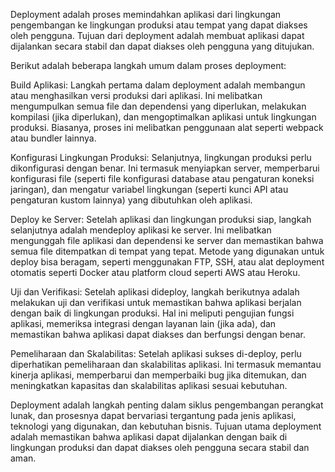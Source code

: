 Deployment adalah proses memindahkan aplikasi dari lingkungan pengembangan ke lingkungan produksi atau tempat yang dapat diakses oleh pengguna. Tujuan dari deployment adalah membuat aplikasi dapat dijalankan secara stabil dan dapat diakses oleh pengguna yang ditujukan.

Berikut adalah beberapa langkah umum dalam proses deployment:

Build Aplikasi: Langkah pertama dalam deployment adalah membangun atau menghasilkan versi produksi dari aplikasi. Ini melibatkan mengumpulkan semua file dan dependensi yang diperlukan, melakukan kompilasi (jika diperlukan), dan mengoptimalkan aplikasi untuk lingkungan produksi. Biasanya, proses ini melibatkan penggunaan alat seperti webpack atau bundler lainnya.

Konfigurasi Lingkungan Produksi: Selanjutnya, lingkungan produksi perlu dikonfigurasi dengan benar. Ini termasuk menyiapkan server, memperbarui konfigurasi file (seperti file konfigurasi database atau pengaturan koneksi jaringan), dan mengatur variabel lingkungan (seperti kunci API atau pengaturan kustom lainnya) yang dibutuhkan oleh aplikasi.

Deploy ke Server: Setelah aplikasi dan lingkungan produksi siap, langkah selanjutnya adalah mendeploy aplikasi ke server. Ini melibatkan mengunggah file aplikasi dan dependensi ke server dan memastikan bahwa semua file ditempatkan di tempat yang tepat. Metode yang digunakan untuk deploy bisa beragam, seperti menggunakan FTP, SSH, atau alat deployment otomatis seperti Docker atau platform cloud seperti AWS atau Heroku.

Uji dan Verifikasi: Setelah aplikasi dideploy, langkah berikutnya adalah melakukan uji dan verifikasi untuk memastikan bahwa aplikasi berjalan dengan baik di lingkungan produksi. Hal ini meliputi pengujian fungsi aplikasi, memeriksa integrasi dengan layanan lain (jika ada), dan memastikan bahwa aplikasi dapat diakses dan berfungsi dengan benar.

Pemeliharaan dan Skalabilitas: Setelah aplikasi sukses di-deploy, perlu diperhatikan pemeliharaan dan skalabilitas aplikasi. Ini termasuk memantau kinerja aplikasi, memperbarui dan memperbaiki bug jika ditemukan, dan meningkatkan kapasitas dan skalabilitas aplikasi sesuai kebutuhan.

Deployment adalah langkah penting dalam siklus pengembangan perangkat lunak, dan prosesnya dapat bervariasi tergantung pada jenis aplikasi, teknologi yang digunakan, dan kebutuhan bisnis. Tujuan utama deployment adalah memastikan bahwa aplikasi dapat dijalankan dengan baik di lingkungan produksi dan dapat diakses oleh pengguna secara stabil dan aman.
